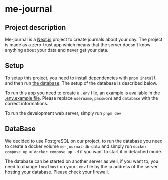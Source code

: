 # me-journal

## Project description

Me-journal is a [Next.js](https://nextjs.org) project to create journals about your day. The project is made as a zero-trust app which means that the server doesn't know anything about your data and never get your data.

## Setup

To setup this project, you need to install dependencies with `pnpm install` and then run [the database](#database). The setup of the database is described below.

To run this app you need to create a `.env` file, an example is available in the [.env.example file](./.env.example). Please replace `username`, `password` and `database` with the correct informations.

To run the development web server, simply run `pnpm dev`

## DataBase

We decided to use PostgreSQL on our project, to run the database you need to create a docker volume `me-journal-db-data` and simply run `docker compose up` or `docker compose up -d` if you want to start it in detached mode.

The database can be started on another server as well, if you want to, you need to change `localhost` on your `.env` file by the ip address of the server hosting your database. Please check your firewall.
